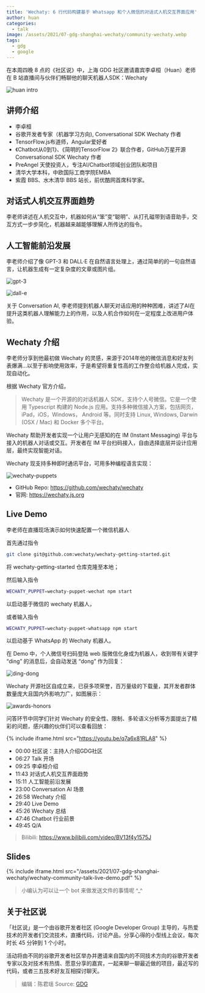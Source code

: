 ```yaml
---
title: 'Wechaty: 6 行代码构建基于 Whatsapp 和个人微信的对话式人机交互界面应用'
author: huan
categories:
  - talk
image: /assets/2021/07-gdg-shanghai-wechaty/community-wechaty.webp
tags:
  - gdg
  - google
---
```


在本周四晚 8 点的《社区说》中，上海 GDG 社区邀请嘉宾李卓桓（Huan）老师在 B 站直播间与伙伴们畅聊他的聊天机器人SDK：Wechaty

![huan intro](/assets/2021/07-gdg-shanghai-wechaty/huan-intro.webp)

## 讲师介绍

- 李卓桓
- 谷歌开发者专家（机器学习方向), Conversational SDK Wechaty 作者
- TensorFlow.js布道师，Angular爱好者
- 《Chatbot从0到1》、《简明的TensorFlow 2》联合作者，GitHub万星开源 Conversational SDK Wechaty 作者
- PreAngel 天使投资人，专注AI/Chatbot领域创业团队和项目
- 清华大学本科，中欧国际工商学院EMBA
- 紫霞 BBS、水木清华 BBS 站长，前优酷网首席科学家。

## 对话式人机交互界面趋势

李老师讲述在人机交互中，机器如何从“笨”变“聪明”、从打孔磁带到语音助手，交互方式一步步简化，机器越来越能够理解人所传达的指令。

## 人工智能前沿发展

李老师介绍了像 GPT-3 和 DALL·E 在自然语言处理上，通过简单的的一句自然语言，让机器生成有一定复杂度的文章或图片组。

![gpt-3](/assets/2021/07-gdg-shanghai-wechaty/gpt-3.webp)

![dall-e](/assets/2021/07-gdg-shanghai-wechaty/dall-e.webp)

关于 Conversation AI, 李老师提到机器人聊天对话应用的种种困难，讲述了AI在提升这类机器人理解能力上的作用，以及人机合作如何在一定程度上改进用户体验。

## Wechaty 介绍

李老师分享到他最初做 Wechaty 的灵感，来源于2014年他的微信消息和好友列表爆满...以至于影响使用效率，于是希望将重复性高的工作整合给机器人完成，实现自动化。

根据 Wechaty 官方介绍，

> Wechaty 是一个开源的的对话机器人 SDK，支持个人号微信。它是一个使用 Typescript 构建的 Node.js 应用。支持多种微信接入方案，包括网页，iPad，iOS，Windows， Android 等。同时支持 Linux, Windows, Darwin (OSX / Mac) 和 Docker 多个平台。

Wechaty 帮助开发者实现一个让用户无感知的在 IM (Instant Messaging) 平台与接入的机器人对话或交互。开发者在 IM 平台扫码接入，自由选择底层并设计应用层，最终实现智能对话。

Wechaty 现支持多种即时通讯平台，可用多种编程语言实现：

![wechaty-puppets](/assets/2021/07-gdg-shanghai-wechaty/wechaty-puppets.webp)

- GitHub Repo: <https://github.com/wechaty/wechaty>
- 官网: <https://wechaty.js.org>

## Live Demo

李老师在直播现场演示如何快速配置一个微信机器人

首先通过指令

```sh
git clone git@github.com:wechaty/wechaty-getting-started.git
```

将 wechaty-getting-started 仓库克隆至本地；

然后输入指令

```sh
WECHATY_PUPPET=wechaty-puppet-wechat npm start
```

以启动基于微信的 wechaty 机器人，

或者输入指令

```sh
WECHATY_PUPPET=wechaty-puppet-whatsapp npm start
```

以启动基于 WhatsApp 的 Wechaty 机器人。

在 Demo 中，个人微信号扫码登陆 web 版微信化身成为机器人，收到带有关键字 “ding” 的消息后，会自动发送 “dong” 作为回复：

![ding-dong](/assets/2021/07-gdg-shanghai-wechaty/ding-dong.webp)

Wechaty 开源社区自成立来，已获多项荣誉，百万量级的下载量，其开发者群体数量庞大且国内外影响力广，如图展示：

![awards-honors](/assets/2021/07-gdg-shanghai-wechaty/honors.webp)

问答环节中同学们针对 Wechaty 的安全性、限制、多轮语义分析等方面提出了精彩的问题，感兴趣的伙伴们可以查看回放：

{% include iframe.html src="https://youtu.be/q7a6x81RLA8" %}

- 00:00 社区说：主持人介绍GDG社区
- 06:27 Talk 开场
- 09:25 李卓桓介绍
- 11:43 对话式人机交互界面趋势
- 15:11 人工智能前沿发展
- 23:00 Conversation AI 场景
- 26:58 Wechaty 介绍
- 29:40 Live Demo
- 45:26 Wechaty 总结
- 47:46 Chatbot 行业前景
- 49:45 Q/A

> Bilibili: <https://www.bilibili.com/video/BV13f4y1575J>

## Slides

{% include iframe.html src="/assets/2021/07-gdg-shanghai-wechaty/wechaty-community-talk-live-demo.pdf" %}

> 小编认为可以让一个 bot 来做发送文件的事情呢 ^_^

## 关于社区说

「社区说」是一个由谷歌开发者社区 (Google Developer Group) 主导的，与热爱技术的开发者们交流技术，直播代码，讨论产品，分享心得的小型线上会议，每次时长 45 分钟到 1 个小时。

活动将由不同的谷歌开发者社区举办并邀请来自国内的不同技术方向的谷歌开发者专家以及对技术有热情、愿意分享的嘉宾，一起来聊一聊最近做的项目，最近写的代码，或者三五技术好友互相探讨聊天。

> 编辑：陈君瑶
> Source: [GDG](https://mp.weixin.qq.com/s/xz4w1BOFJmfqeIzBq239hw)
